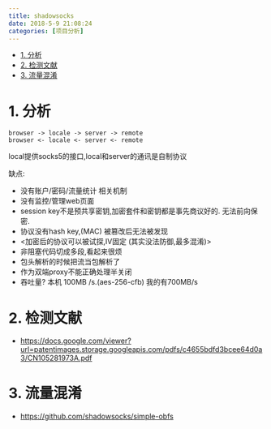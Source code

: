 ```yaml
---
title: shadowsocks
date: 2018-5-9 21:08:24
categories: [项目分析]
---
```


<!-- TOC -->

- [1. 分析](#1-分析)
- [2. 检测文献](#2-检测文献)
- [3. 流量混淆](#3-流量混淆)

<!-- /TOC -->

<a id="markdown-1-分析" name="1-分析"></a>
# 1. 分析

```
browser -> locale -> server -> remote
browser <- locale <- server <- remote
```

local提供socks5的接口,local和server的通讯是自制协议


缺点:
* 没有账户/密码/流量统计 相关机制
* 没有监控/管理web页面
* session key不是预共享密钥,加密套件和密钥都是事先商议好的. 无法前向保密.
* 协议没有hash key,(MAC) 被篡改后无法被发现
* <加密后的协议可以被试探,IV固定 (其实没法防御,最多混淆)>
* 非阻塞代码切成多段,看起来很烦
* 包头解析的时候把流当包解析了
* 作为双端proxy不能正确处理半关闭
* 吞吐量? 本机 100MB /s.(aes-256-cfb) 我的有700MB/s


<a id="markdown-2-检测文献" name="2-检测文献"></a>
# 2. 检测文献

* https://docs.google.com/viewer?url=patentimages.storage.googleapis.com/pdfs/c4655bdfd3bcee64d0a3/CN105281973A.pdf 


<a id="markdown-3-流量混淆" name="3-流量混淆"></a>
# 3. 流量混淆

* https://github.com/shadowsocks/simple-obfs
